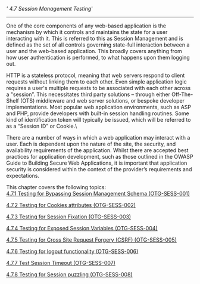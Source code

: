 *' 4.7 Session Management Testing*'

------------------------------------------------------------------------

One of the core components of any web-based application is the mechanism by which it controls and maintains the state for a user interacting with it. This is referred to this as Session Management and is defined as the set of all controls governing state-full interaction between a user and the web-based application. This broadly covers anything from how user authentication is performed, to what happens upon them logging out.

HTTP is a stateless protocol, meaning that web servers respond to client requests without linking them to each other. Even simple application logic requires a user's multiple requests to be associated with each other across a "session”. This necessitates third party solutions – through either Off-The-Shelf (OTS) middleware and web server solutions, or bespoke developer implementations. Most popular web application environments, such as ASP and PHP, provide developers with built-in session handling routines. Some kind of identification token will typically be issued, which will be referred to as a “Session ID” or Cookie.\

There are a number of ways in which a web application may interact with a user. Each is dependent upon the nature of the site, the security, and availability requirements of the application. Whilst there are accepted best practices for application development, such as those outlined in the OWASP Guide to Building Secure Web Applications, it is important that application security is considered within the context of the provider’s requirements and expectations.

This chapter covers the following topics:\
[4.7.1 Testing for Bypassing Session Management Schema (OTG-SESS-001)](Testing_for_Session_Management_Schema_(OTG-SESS-001) "wikilink")

[4.7.2 Testing for Cookies attributes (OTG-SESS-002)](Testing_for_cookies_attributes_(OTG-SESS-002) "wikilink")

[4.7.3 Testing for Session Fixation (OTG-SESS-003)](Testing_for_Session_Fixation_(OTG-SESS-003) "wikilink")

[4.7.4 Testing for Exposed Session Variables (OTG-SESS-004)](Testing_for_Exposed_Session_Variables_(OTG-SESS-004) "wikilink")

[4.7.5 Testing for Cross Site Request Forgery (CSRF) (OTG-SESS-005)](Testing_for_CSRF_(OTG-SESS-005) "wikilink")

[4.7.6 Testing for logout functionality (OTG-SESS-006)](Testing_for_logout_functionality_(OTG-SESS-006) "wikilink")

[4.7.7 Test Session Timeout (OTG-SESS-007)](Test_Session_Timeout_(OTG-SESS-007) "wikilink")

[4.7.8 Testing for Session puzzling (OTG-SESS-008)](Testing_for_Session_puzzling_(OTG-SESS-008) "wikilink")
